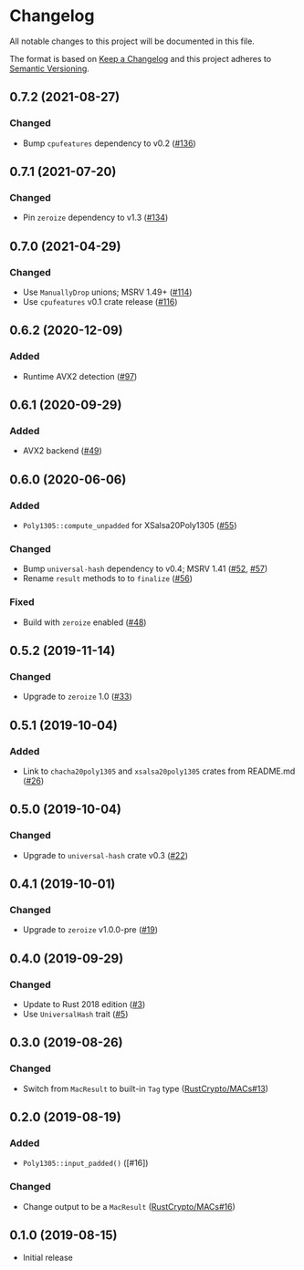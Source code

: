 # Changelog

All notable changes to this project will be documented in this file.

The format is based on [Keep a Changelog](https://keepachangelog.com/en/1.0.0/)
and this project adheres to [Semantic Versioning](https://semver.org/spec/v2.0.0.html).

## 0.7.2 (2021-08-27)
### Changed
- Bump `cpufeatures` dependency to v0.2 ([#136])

[#136]: https://github.com/RustCrypto/universal-hashes/pull/136

## 0.7.1 (2021-07-20)
### Changed
- Pin `zeroize` dependency to v1.3 ([#134])

[#134]: https://github.com/RustCrypto/universal-hashes/pull/134

## 0.7.0 (2021-04-29)
### Changed
- Use `ManuallyDrop` unions; MSRV 1.49+ ([#114])
- Use `cpufeatures` v0.1 crate release ([#116])

[#114]: https://github.com/RustCrypto/universal-hashes/pull/114
[#116]: https://github.com/RustCrypto/universal-hashes/pull/116

## 0.6.2 (2020-12-09)
### Added
- Runtime AVX2 detection ([#97])

[#97]: https://github.com/RustCrypto/universal-hashes/pull/97

## 0.6.1 (2020-09-29)
### Added
- AVX2 backend ([#49])

[#49]: https://github.com/RustCrypto/universal-hashes/pull/49

## 0.6.0 (2020-06-06)
### Added
- `Poly1305::compute_unpadded` for XSalsa20Poly1305 ([#55])

### Changed
- Bump `universal-hash` dependency to v0.4; MSRV 1.41 ([#52], [#57])
- Rename `result` methods to to `finalize` ([#56])

### Fixed
- Build with `zeroize` enabled ([#48])

[#57]: https://github.com/RustCrypto/universal-hashes/pull/57
[#56]: https://github.com/RustCrypto/universal-hashes/pull/56
[#55]: https://github.com/RustCrypto/universal-hashes/pull/55
[#52]: https://github.com/RustCrypto/universal-hashes/pull/52
[#48]: https://github.com/RustCrypto/universal-hashes/pull/48

## 0.5.2 (2019-11-14)
### Changed
- Upgrade to `zeroize` 1.0 ([#33])

[#33]: https://github.com/RustCrypto/universal-hashes/pull/33

## 0.5.1 (2019-10-04)
### Added
- Link to `chacha20poly1305` and `xsalsa20poly1305` crates from README.md ([#26])

[#26]: https://github.com/RustCrypto/universal-hashes/pull/26

## 0.5.0 (2019-10-04)
### Changed
- Upgrade to `universal-hash` crate v0.3 ([#22])

[#22]: https://github.com/RustCrypto/universal-hashes/pull/22

## 0.4.1 (2019-10-01)
### Changed
- Upgrade to `zeroize` v1.0.0-pre ([#19])

[#19]: https://github.com/RustCrypto/universal-hashes/pull/19

## 0.4.0 (2019-09-29)
### Changed
- Update to Rust 2018 edition ([#3])
- Use `UniversalHash` trait ([#5])

[#3]: https://github.com/RustCrypto/universal-hashes/pull/3
[#5]: https://github.com/RustCrypto/universal-hashes/pull/5

## 0.3.0 (2019-08-26)
### Changed
- Switch from `MacResult` to built-in `Tag` type ([RustCrypto/MACs#13])

[RustCrypto/MACs#13]: https://github.com/RustCrypto/MACs/pull/13

## 0.2.0 (2019-08-19)
### Added
- `Poly1305::input_padded()` ([#16])

### Changed
- Change output to be a `MacResult` ([RustCrypto/MACs#16])

[RustCrypto/MACs#16]: https://github.com/RustCrypto/MACs/pull/16

## 0.1.0 (2019-08-15)

- Initial release

